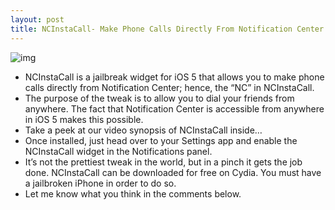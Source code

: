 ```yaml
---
layout: post
title: NCInstaCall- Make Phone Calls Directly From Notification Center
---
```

![img](http://media.idownloadblog.com/wp-content/uploads/2011/12/NCInstaCall-e1324316840136.jpg)
* NCInstaCall is a jailbreak widget for iOS 5 that allows you to make phone calls directly from Notification Center; hence, the “NC” in NCInstaCall.
* The purpose of the tweak is to allow you to dial your friends from anywhere. The fact that Notification Center is accessible from anywhere in iOS 5 makes this possible.
* Take a peek at our video synopsis of NCInstaCall inside…
* Once installed, just head over to your Settings app and enable the NCInstaCall widget in the Notifications panel.
* It’s not the prettiest tweak in the world, but in a pinch it gets the job done. NCInstaCall can be downloaded for free on Cydia. You must have a jailbroken iPhone in order to do so.
* Let me know what you think in the comments below.

